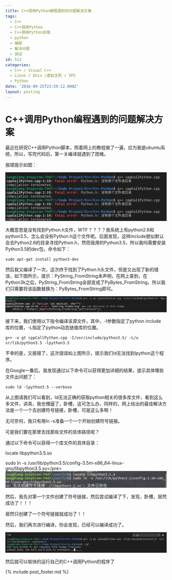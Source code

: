 ```yaml
---
title: C++调用Python编程遇到的问题解决方案
tags:
  - C++
  - C++调用Python
  - C++调用Python出错
  - python
  - 编程
  - 解决问题
  - 调试
id: 512
categories:
  - C++ / Visual C++
  - Linux / Unix /虚拟主机 / VPS
  - Python
date: '2016-09-25T23:59:12.000Z'
layout: posting
---
```


# C++调用Python编程遇到的问题解决方案

最近在研究C++调用Python脚本，照着网上的教程做了一遍，应为我是ubuntu系统，所以，写完代码后，第一关编译就遇到了困难。

报错提示如图：

![2016-09-25-14-32-55](https://raw.githubusercontent.com/ankanch/blog/master/images/wp-content/uploads/2016/09/2016-09-25-14-32-55.png)

大概意思是没有找到Python.h文件，WTF？？？？我系统上有python2.6和python3.5，怎么会没有Python.h这个文件呢。后面发现，这样include貌似默认会去Python2.6的目录寻找Python.h，然而我用的Python3.5，所以我吗需要安装Python3.5的dev包，命令如下：

```
sudo apt-get install python3-dev
```

然后我又编译了一次，这次终于找到了Python.h头文件，但是又出现了新的错误，如下图所示，提示：PyString\_FromString未声明，在网上查到，在Python3k之后，PyString\_FromString全部变成了PyBytes\_FromString，所以我们只需要将该函数替换为：PyBytes\_FromString即可。

[![2016-09-25-14-34-21](https://raw.githubusercontent.com/ankanch/blog/master/images/wp-content/uploads/2016/09/2016-09-25-14-34-21.png)](https://raw.githubusercontent.com/ankanch/blog/master/images/wp-content/uploads/2016/09/2016-09-25-14-34-21.png)

接下来，我们使用以下指令编译该源文件，其中，-I参数指定了python include 库的位置，-L指定了python动态链接库的位置。

```
g++ -o gt cppCallPython.cpp -I/usr/include/python3.5/ -L/u sr/lib/python3.5 -lpython3.5
```

不幸的是，又报错了，这次错误如上图所示，提示我们ld无法找到lpython这个程序。

在Google一番后，我发现通过以下命令可以获得更加详细的结果，提示具体哪些文件出问题了：

```
sudo ld -lpython3.5 --verbose
```

从上图请我们可以看到，ld无法正确的获取python相关的很多库文件，看到这么多文件，讲真，我也懵逼了，卧槽，这可怎么办，同样的，网上给出的最佳解决方法是一个一个去创建符号链接，卧槽，可是这么多啊！

无可奈何，我只有用ln -s准备一个一个开始创建符号链接。

可是我们要在那里去找那些文件的具体路径呢？

通过以下命令可以获得一个库文件的具体目录：

locate libpython3.5.so

sudo ln -s /usr/lib/python3.5/config-3.5m-x86\_64-linux-gnu/libpython3.5.so&lt;/pre&gt; ![2016-09-25-15-48-27](https://raw.githubusercontent.com/ankanch/blog/master/images/wp-content/uploads/2016/09/2016-09-25-15-48-27.png)

然后，我先对第一个文件创建了符号链接，然后尝试编译了下，发现，卧槽，居然成功了！！！

居然只创建了一个符号链接就成功了！！

然后，我们再次进行编译，你会发现，已经可以编译成功了。

[![2016-09-25-15-52-50](https://raw.githubusercontent.com/ankanch/blog/master/images/wp-content/uploads/2016/09/2016-09-25-15-52-50.png)](https://raw.githubusercontent.com/ankanch/blog/master/images/wp-content/uploads/2016/09/2016-09-25-15-52-50.png)

然后就可以愉快的运行自己的C++调用Python的程序了



{% include post_footer.md %}